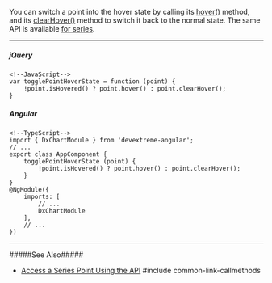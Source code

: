 You can switch a point into the hover state by calling its [hover()](/api-reference/20%20Data%20Visualization%20Widgets/BaseChart/7%20Chart%20Elements/Point/3%20Methods/hover().md '/Documentation/ApiReference/Data_Visualization_Widgets/dxChart/Chart_Elements/Point/Methods/#hover') method, and its [clearHover()](/api-reference/20%20Data%20Visualization%20Widgets/BaseChart/7%20Chart%20Elements/Point/3%20Methods/clearHover().md '/Documentation/ApiReference/Data_Visualization_Widgets/dxChart/Chart_Elements/Point/Methods/#clearHover') method to switch it back to the normal state. The same API is available [for series](/concepts/05%20Widgets/Chart/10%20Series/10%20Hover/07%20API.md '/Documentation/Guide/Widgets/Chart/Series/Hover/#API'). 

---
##### jQuery

    <!--JavaScript-->
    var togglePointHoverState = function (point) {
        !point.isHovered() ? point.hover() : point.clearHover();        
    }

##### Angular

    <!--TypeScript-->
    import { DxChartModule } from 'devextreme-angular';
    // ...
    export class AppComponent {
        togglePointHoverState (point) {
            !point.isHovered() ? point.hover() : point.clearHover();
        }
    }
    @NgModule({
        imports: [
            // ...
            DxChartModule
        ],
        // ...
    })

---

#####See Also#####
- [Access a Series Point Using the API](/concepts/05%20Widgets/Chart/14%20Series%20Points/25%20Access%20a%20Series%20Point%20Using%20the%20API.md '/Documentation/Guide/Widgets/Chart/Series_Points/Access_a_Series_Point_Using_the_API/')
#include common-link-callmethods
